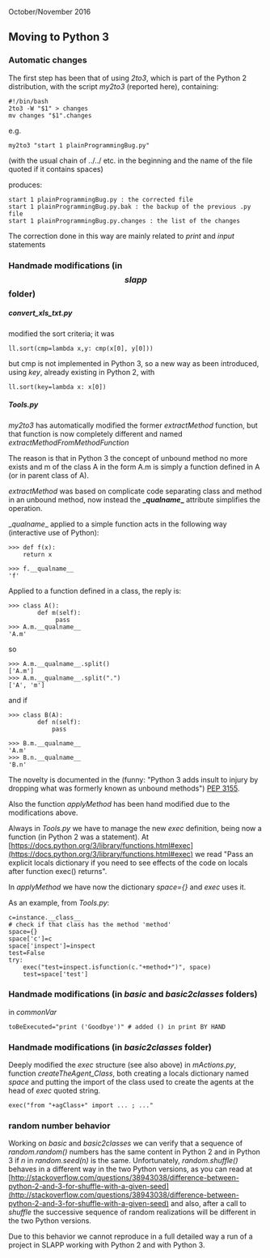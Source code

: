 October/November 2016

## **Moving to Python 3**

### Automatic changes

The first step has been that of using *2to3*, which is part of the Python 2 distribution, with the script *my2to3* (reported here), containing:  

    #!/bin/bash  
    2to3 -W "$1" > changes  
    mv changes "$1".changes  

e.g.  

    my2to3 "start 1 plainProgrammingBug.py"

(with the usual chain of ../../ etc. in the beginning and the name of the file quoted if it contains spaces)

produces:

    start 1 plainProgrammingBug.py : the corrected file   
    start 1 plainProgrammingBug.py.bak : the backup of the previous .py file   
    start 1 plainProgrammingBug.py.changes : the list of the changes

The correction done in this way are mainly related to *print* and *input* statements

### Handmade modifications (in *$$slapp$$* folder)

##### convert_xls_txt.py

modified the sort criteria; it was  

    ll.sort(cmp=lambda x,y: cmp(x[0], y[0]))

but cmp is not implemented in Python 3, so a new way as been introduced,
using *key*, already existing in Python 2, with  

    ll.sort(key=lambda x: x[0])

##### Tools.py

*my2to3* has automatically modified the former *extractMethod* function, but that function is now completely different and named *extractMethodFromMethodFunction*

The reason is that in Python 3 the concept of unbound method no more exists and m of the class A in the form A.m is simply a function defined in A (or in parent class of A).

*extractMethod* was based on complicate code separating class and method in an unbound method, now instead the **\__qualname__** attribute simplifies the operation.

\__qualname__ applied to a simple function acts in the following way (interactive use of Python):

    >>> def f(x):
    	return x

    >>> f.__qualname__
    'f'

Applied to a function defined in a class, the reply is:

    >>> class A():
	        def m(self):
		         pass
    >>> A.m.__qualname__
    'A.m'

so

    >>> A.m.__qualname__.split()
    ['A.m']
    >>> A.m.__qualname__.split(".")
    ['A', 'm']

and if

    >>> class B(A):
         	def n(self):
          		pass

    >>> B.m.__qualname__
    'A.m'
    >>> B.n.__qualname__
    'B.n'

The novelty is documented in the (funny: "Python 3 adds insult to injury by dropping what was formerly known as unbound methods") [PEP 3155](https://www.python.org/dev/peps/pep-3155/).  


Also the function *applyMethod* has been hand modified due to the modifications above.

Always in *Tools.py* we have to manage the new *exec* definition, being now a function (in Python 2 was a statement). At [https://docs.python.org/3/library/functions.html#exec](https://docs.python.org/3/library/functions.html#exec) we read "Pass an explicit locals dictionary if you need to see effects of the code on locals after function exec() returns".

In *applyMethod* we have now the dictionary *space={}* and *exec* uses it.  

As an example, from *Tools.py*:

    c=instance.__class__
    # check if that class has the method 'method'
    space={}
    space['c']=c
    space['inspect']=inspect
    test=False
    try:
        exec("test=inspect.isfunction(c."+method+")", space)
        test=space['test']

### Handmade modifications (in *basic* and *basic2classes* folders)

in *commonVar*

    toBeExecuted="print ('Goodbye')" # added () in print BY HAND


### Handmade modifications (in *basic2classes* folder)

Deeply modified the *exec* structure (see also above) in *mActions.py*, function *createTheAgent_Class*, both creating a locals dictionary named *space* and putting the import of the class used to create the agents at the head of *exec* quoted string.  

    exec("from "+agClass+" import ... ; ..." 

### random number behavior

Working on *basic* and *basic2classes* we can verify that a sequence of *random.random()* numbers has the same content in Python 2 and in Python 3 if *n* in *random.seed(n)* is the same.
Unfortunately, *random.shuffle()* behaves in a different way in the two Python versions, as you can read at
[http://stackoverflow.com/questions/38943038/difference-between-python-2-and-3-for-shuffle-with-a-given-seed](http://stackoverflow.com/questions/38943038/difference-between-python-2-and-3-for-shuffle-with-a-given-seed) and also, after a call to *shuffle* the successive sequence of random realizations will be different in the two Python versions.

Due to this behavior we cannot reproduce in a full detailed way a run of a project in SLAPP working with Python 2 and with Python 3.

